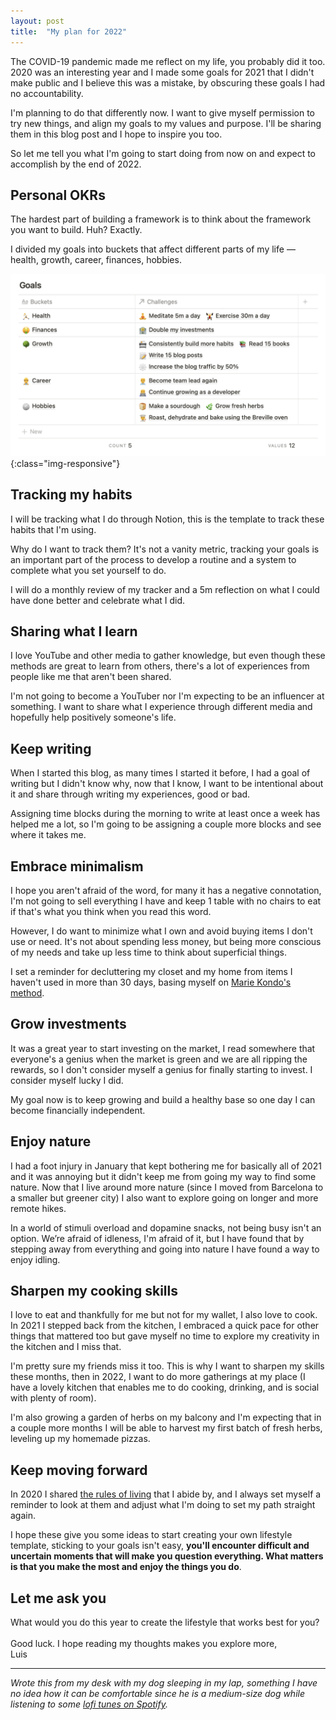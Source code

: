 ```yaml
---
layout: post
title:  "My plan for 2022"
---
```


The COVID-19 pandemic made me reflect on my life, you probably did it too. 2020 was an interesting year and I made some goals for 2021 that I didn't make public and I believe this was a mistake, by obscuring these goals I had no accountability.

I'm planning to do that differently now. I want to give myself permission to try new things, and align my goals to my values and purpose. I'll be sharing them in this blog post and I hope to inspire you too.

So let me tell you what I'm going to start doing from now on and expect to accomplish by the end of 2022.

## Personal OKRs
The hardest part of building a framework is to think about the framework you want to build. Huh? Exactly.

I divided my goals into buckets that affect different parts of my life –– health, growth, career, finances, hobbies.

![2022 goals framework](/images/goals-framework.png){:class="img-responsive"}

## Tracking my habits
I will be tracking what I do through Notion, this is the template to track these habits that I'm using.

Why do I want to track them? It's not a vanity metric, tracking your goals is an important part of the process to develop a routine and a system to complete what you set yourself to do.

I will do a monthly review of my tracker and a 5m reflection on what I could have done better and celebrate what I did.

## Sharing what I learn
I love YouTube and other media to gather knowledge, but even though these methods are great to learn from others, there's a lot of experiences from people like me that aren't been shared.

I'm not going to become a YouTuber nor I'm expecting to be an influencer at something. I want to share what I experience through different media and hopefully help positively someone's life.

## Keep writing
When I started this blog, as many times I started it before, I had a goal of writing but I didn't know why, now that I know, I want to be intentional about it and share through writing my experiences, good or bad.

Assigning time blocks during the morning to write at least once a week has helped me a lot, so I'm going to be assigning a couple more blocks and see where it takes me.

## Embrace minimalism
I hope you aren't afraid of the word, for many it has a negative connotation, I'm not going to sell everything I have and keep 1 table with no chairs to eat if that's what you think when you read this word.

However, I do want to minimize what I own and avoid buying items I don't use or need. It's not about spending less money, but being more conscious of my needs and take up less time to think about superficial things.

I set a reminder for decluttering my closet and my home from items I haven't used in more than 30 days, basing myself on [Marie Kondo's method](https://konmari.com/what-is-konmari-method/).

## Grow investments
It was a great year to start investing on the market, I read somewhere that everyone's a genius when the market is green and we are all ripping the rewards, so I don't consider myself a genius for finally starting to invest. I consider myself lucky I did.

My goal now is to keep growing and build a healthy base so one day I can become financially independent.

## Enjoy nature
I had a foot injury in January that kept bothering me for basically all of 2021 and it was annoying but it didn't keep me from going my way to find some nature. Now that I live around more nature (since I moved from Barcelona to a smaller but greener city) I also want to explore going on longer and more remote hikes.

In a world of stimuli overload and dopamine snacks, not being busy isn't an option. We’re afraid of idleness, I'm afraid of it, but I have found that by stepping away from everything and going into nature I have found a way to enjoy idling.

## Sharpen my cooking skills
I love to eat and thankfully for me but not for my wallet, I also love to cook. In 2021 I stepped back from the kitchen, I embraced a quick pace for other things that mattered too but gave myself no time to explore my creativity in the kitchen and I miss that.

I'm pretty sure my friends miss it too. This is why I want to sharpen my skills these months, then in 2022, I want to do more gatherings at my place (I have a lovely kitchen that enables me to do cooking, drinking, and is social with plenty of room).

I'm also growing a garden of herbs on my balcony and I'm expecting that in a couple more months I will be able to harvest my first batch of fresh herbs, leveling up my homemade pizzas.

## Keep moving forward
In 2020 I shared [the rules of living](https://luiscastro.co/2020/10/10/rules-of-the-game) that I abide by, and I always set myself a reminder to look at them and adjust what I'm doing to set my path straight again.

I hope these give you some ideas to start creating your own lifestyle template, sticking to your goals isn't easy, **you'll encounter difficult and uncertain moments that will make you question everything. What matters is that you make the most and enjoy the things you do**.

## Let me ask you
What would you do this year to create the lifestyle that works best for you?
<br/>
<br/>
Good luck. I hope reading my thoughts makes you explore more,
<br/>
Luis

-----------
*Wrote this from my desk with my dog sleeping in my lap, something I have no idea how it can be comfortable since he is a medium-size dog while listening to some [lofi tunes on Spotify](https://open.spotify.com/playlist/0vvXsWCC9xrXsKd4FyS8kM?si=0d69388fec0243e9).*